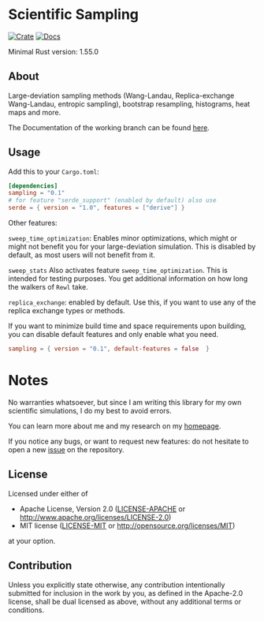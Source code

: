 # Scientific Sampling
[![Crate](https://img.shields.io/crates/v/sampling.svg)](https://crates.io/crates/sampling)
[![Docs](https://docs.rs/sampling/badge.svg)](https://docs.rs/sampling/)

Minimal Rust version: 1.55.0

## About

Large-deviation sampling methods (Wang-Landau, Replica-exchange Wang-Landau, entropic sampling), bootstrap resampling, histograms, heat maps and more.

The Documentation of the working branch can be found [here](https://pardoxa.github.io/sampling/sampling/).

## Usage

Add this to your `Cargo.toml`:
```toml
[dependencies]
sampling = "0.1"
# for feature "serde_support" (enabled by default) also use
serde = { version = "1.0", features = ["derive"] }
```
Other features:

`sweep_time_optimization`: Enables minor optimizations, which might 
or might not benefit you for your large-deviation simulation.
This is disabled by default, as most users will not benefit from it.

`sweep_stats`
Also activates feature `sweep_time_optimization`. This is intended for 
testing purposes. You get additional information on how long 
the walkers of `Rewl` take.

`replica_exchange`: enabled by default. Use this, if you want to 
use any of the replica exchange types or methods.

If you want to minimize build time and space requirements upon building,
you can disable default features and only enable what you need.
```toml
sampling = { version = "0.1", default-features = false  }
``` 

# Notes

No warranties whatsoever, but since
I am writing this library for my own scientific simulations,
I do my best to avoid errors.

You can learn more about me and my research on my [homepage](https://www.yfeld.de).

If you notice any bugs, or want to request new features: do not hesitate to
open a new [issue](https://github.com/Pardoxa/sampling/issues) on the repository.

## License

Licensed under either of

 * Apache License, Version 2.0
   ([LICENSE-APACHE](LICENSE-APACHE) or http://www.apache.org/licenses/LICENSE-2.0)
 * MIT license
   ([LICENSE-MIT](LICENSE) or http://opensource.org/licenses/MIT)

at your option.

## Contribution

Unless you explicitly state otherwise, any contribution intentionally submitted
for inclusion in the work by you, as defined in the Apache-2.0 license, shall be
dual licensed as above, without any additional terms or conditions.
